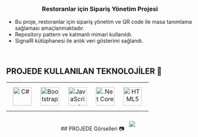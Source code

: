 ### <div align="center">Restoranlar için Sipariş Yönetim Projesi</div>  
  

- Bu proje, restoranlar için sipariş yönetim ve QR code ile masa tanımlama sağlaması amaçlanmaktadır.
- Repository pattern ve katmanlı mimari kullanıldı.
- SignalR kütüphanesi ile anlık veri gösterimi sağlandı.
  

<br/>  


## PROJEDE KULLANILAN TEKNOLOJİLER 🎯 
<table><tr><td valign="top" ">

<div align="center">  
<a href="https://docs.microsoft.com/en-us/dotnet/csharp/" target="_blank"><img style="margin: 10px" src="https://profilinator.rishav.dev/skills-assets/csharp-original.svg" alt="C#" height="50" /></a>  
<a href="https://getbootstrap.com/docs/3.4/javascript/" target="_blank"><img style="margin: 10px" src="https://profilinator.rishav.dev/skills-assets/bootstrap-plain.svg" alt="Bootstrap" height="50" /></a>  
<a href="https://www.javascript.com/" target="_blank"><img style="margin: 10px" src="https://profilinator.rishav.dev/skills-assets/javascript-original.svg" alt="JavaScript" height="50" /></a>  
<a href="https://dotnet.microsoft.com/download" target="_blank"><img style="margin: 10px" src="https://profilinator.rishav.dev/skills-assets/dotnetcore.png" alt=".Net Core" height="50" /></a>  
<a href="https://en.wikipedia.org/wiki/HTML5" target="_blank"><img style="margin: 10px" src="https://profilinator.rishav.dev/skills-assets/html5-original-wordmark.svg" alt="HTML5" height="50" /></a>  
</div>
</table>
<div align="center">  
## PROJEDE Görselleri 📷 
<a><img style="margin: 10px" src="https://i.hizliresim.com/61yu4ko.png" /></a>  
</div>
